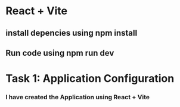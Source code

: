# React + Vite 
## install depencies using npm install 
## Run code using npm run dev

# Task 1: Application Configuration
### I have created the Application using React + Vite 

